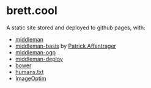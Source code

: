 # brett.cool

A static site stored and deployed to github pages, with:

 * [middleman][middleman-url]
 * [middleman-basis][middleman-basis-url] by [Patrick Affentrager][pzi-url]
 * [middleman-ogp][middleman-ogp-url]
 * [middleman-deploy][middleman-deploy-url]
 * [bower][bower-url]
 * [humans.txt][humanstxt-url]
 * [ImageOptim][imageoptim-url]

[bower-url]: http://bower.io/
[middleman-url]: http://middlemanapp.com/
[middleman-basis-url]: https://github.com/pzi/middleman-basis
[middleman-ogp-url]: https://github.com/ngs/middleman-ogp
[middleman-deploy-url]: https://github.com/middleman-contrib/middleman-deploy
[pzi-url]: http://patrikaffentranger.me
[humanstxt-url]: http://humanstxt.org/
[imageoptim-url]: https://github.com/toy/image_optim
